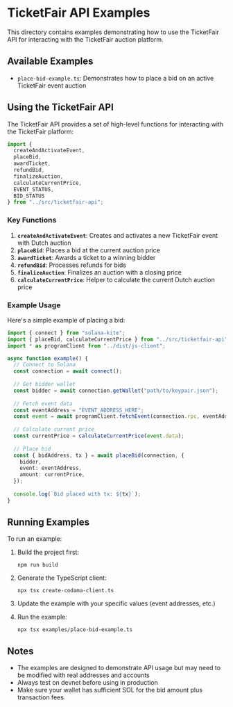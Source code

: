 # TicketFair API Examples

This directory contains examples demonstrating how to use the TicketFair API for interacting with the TicketFair auction platform.

## Available Examples

- `place-bid-example.ts`: Demonstrates how to place a bid on an active TicketFair event auction

## Using the TicketFair API

The TicketFair API provides a set of high-level functions for interacting with the TicketFair platform:

```typescript
import { 
  createAndActivateEvent,
  placeBid,
  awardTicket,
  refundBid,
  finalizeAuction,
  calculateCurrentPrice,
  EVENT_STATUS,
  BID_STATUS
} from "../src/ticketfair-api";
```

### Key Functions

1. **`createAndActivateEvent`**: Creates and activates a new TicketFair event with Dutch auction
2. **`placeBid`**: Places a bid at the current auction price
3. **`awardTicket`**: Awards a ticket to a winning bidder
4. **`refundBid`**: Processes refunds for bids
5. **`finalizeAuction`**: Finalizes an auction with a closing price
6. **`calculateCurrentPrice`**: Helper to calculate the current Dutch auction price

### Example Usage

Here's a simple example of placing a bid:

```typescript
import { connect } from "solana-kite";
import { placeBid, calculateCurrentPrice } from "../src/ticketfair-api";
import * as programClient from "../dist/js-client";

async function example() {
  // Connect to Solana
  const connection = await connect();
  
  // Get bidder wallet
  const bidder = await connection.getWallet("path/to/keypair.json");
  
  // Fetch event data
  const eventAddress = "EVENT_ADDRESS_HERE";
  const event = await programClient.fetchEvent(connection.rpc, eventAddress);
  
  // Calculate current price
  const currentPrice = calculateCurrentPrice(event.data);
  
  // Place bid
  const { bidAddress, tx } = await placeBid(connection, {
    bidder,
    event: eventAddress,
    amount: currentPrice,
  });
  
  console.log(`Bid placed with tx: ${tx}`);
}
```

## Running Examples

To run an example:

1. Build the project first:
   ```
   npm run build
   ```

2. Generate the TypeScript client:
   ```
   npx tsx create-codama-client.ts
   ```

3. Update the example with your specific values (event addresses, etc.)

4. Run the example:
   ```
   npx tsx examples/place-bid-example.ts
   ```

## Notes

- The examples are designed to demonstrate API usage but may need to be modified with real addresses and accounts
- Always test on devnet before using in production
- Make sure your wallet has sufficient SOL for the bid amount plus transaction fees